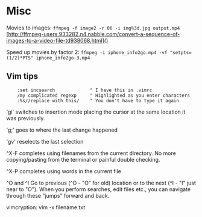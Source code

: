 Misc
====

Movies to images: `ffmpeg -f image2 -r 06 -i img%3d.jpg output.mp4`
[http://ffmpeg-users.933282.n4.nabble.com/convert-a-sequence-of-images-to-a-video-file-td938068.html]()
	
Speed up movies by factor 2: `ffmpeg -i iphone_info2go.mp4 -vf "setpts=(1/2)*PTS" iphone_info2go-3.mp4`


Vim tips
--------
		:set incsearch             " I have this in .vimrc
		/my complicated regexp     " Highlighted as you enter characters
		:%s//replace with this/    " You don't have to type it again

'gi' switches to insertion mode placing the cursor at the same location it was previously.

'g;' goes to where the last change happened

'gv' reselects the last selection

^X-F completes using filenames from the current directory. No more copying/pasting from the terminal or painful double checking.

^X-P completes using words in the current file

^O and ^I
Go to previous (^O - "O" for old) location or to the next (^I - "I" just near to "O"). When you perform searches, edit files etc., you can navigate through these "jumps" forward and back.

vimcryption: vim -x filename.txt

